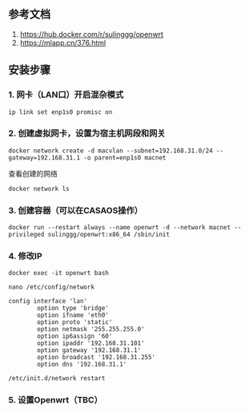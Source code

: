 ## 参考文档
1. https://hub.docker.com/r/sulinggg/openwrt
2. https://mlapp.cn/376.html

## 安装步骤

### 1. 网卡（LAN口）开启混杂模式
```shell
ip link set enp1s0 promisc on 
```

### 2. 创建虚拟网卡，设置为宿主机网段和网关
```shell
docker network create -d macvlan --subnet=192.168.31.0/24 --gateway=192.168.31.1 -o parent=enp1s0 macnet
````

查看创建的网络
```shell
docker network ls
```

### 3. 创建容器（可以在CASAOS操作）
```shell
docker run --restart always --name openwrt -d --network macnet --privileged sulinggg/openwrt:x86_64	/sbin/init
```

### 4. 修改IP
```shell
docker exec -it openwrt bash

nano /etc/config/network

config interface 'lan'
        option type 'bridge'
        option ifname 'eth0'
        option proto 'static'
        option netmask '255.255.255.0'
        option ip6assign '60'
        option ipaddr '192.168.31.101'
        option gateway '192.168.31.1'
        option broadcast '192.168.31.255'
        option dns '192.168.31.1'

/etc/init.d/network restart

```

### 5. 设置Openwrt（TBC）
        
